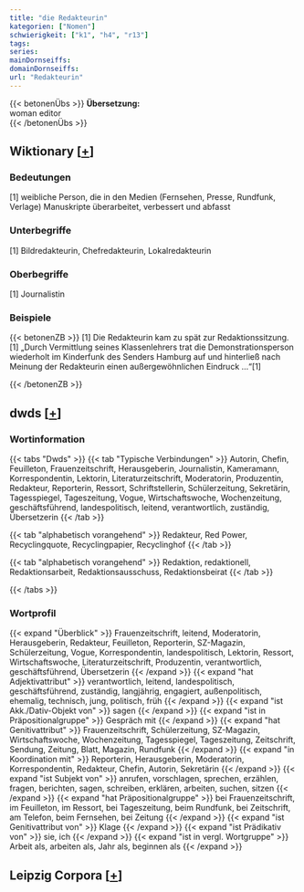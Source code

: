```yaml
---
title: "die Redakteurin"
kategorien: ["Nomen"]
schwierigkeit: ["k1", "h4", "r13"]
tags:
series:
mainDornseiffs:
domainDornseiffs:
url: "Redakteurin"
---
```


{{< betonenÜbs >}}
**Übersetzung:**  
woman editor  
{{< /betonenÜbs >}}

## Wiktionary [[+](https://de.wiktionary.org/wiki/Redakteurin)]

### Bedeutungen
[1] weibliche Person, die in den Medien (Fernsehen, Presse, Rundfunk, Verlage) Manuskripte überarbeitet, verbessert und abfasst  

### Unterbegriffe
[1] Bildredakteurin, Chefredakteurin, Lokalredakteurin  

### Oberbegriffe
[1] Journalistin  

### Beispiele
{{< betonenZB >}}
[1] Die Redakteurin kam zu spät zur Redaktionssitzung.  
[1] „Durch Vermittlung seines Klassenlehrers trat die Demonstrationsperson wiederholt im Kinderfunk des Senders Hamburg auf und hinterließ nach Meinung der Redakteurin einen außergewöhnlichen Eindruck …“[1]  

{{< /betonenZB >}}


## dwds [[+](https://www.dwds.de/wb/Redakteurin)]

### Wortinformation
{{< tabs "Dwds" >}}
{{< tab "Typische Verbindungen" >}}
Autorin, Chefin, Feuilleton, Frauenzeitschrift, Herausgeberin, Journalistin, Kameramann, Korrespondentin, Lektorin, Literaturzeitschrift, Moderatorin, Produzentin, Redakteur, Reporterin, Ressort, Schriftstellerin, Schülerzeitung, Sekretärin, Tagesspiegel, Tageszeitung, Vogue, Wirtschaftswoche, Wochenzeitung, geschäftsführend, landespolitisch, leitend, verantwortlich, zuständig, Übersetzerin
{{< /tab >}}

{{< tab "alphabetisch vorangehend" >}}
Redakteur, Red Power, Recyclingquote, Recyclingpapier, Recyclinghof
{{< /tab >}}

{{< tab "alphabetisch vorangehend" >}}
Redaktion, redaktionell, Redaktionsarbeit, Redaktionsausschuss, Redaktionsbeirat
{{< /tab >}}

{{< /tabs >}}

### Wortprofil
{{< expand "Überblick" >}} Frauenzeitschrift, leitend, Moderatorin, Herausgeberin, Redakteur, Feuilleton, Reporterin, SZ-Magazin, Schülerzeitung, Vogue, Korrespondentin, landespolitisch, Lektorin, Ressort, Wirtschaftswoche, Literaturzeitschrift, Produzentin, verantwortlich, geschäftsführend, Übersetzerin {{< /expand >}}
{{< expand "hat Adjektivattribut" >}} verantwortlich, leitend, landespolitisch, geschäftsführend, zuständig, langjährig, engagiert, außenpolitisch, ehemalig, technisch, jung, politisch, früh {{< /expand >}}
{{< expand "ist Akk./Dativ-Objekt von" >}} sagen {{< /expand >}}
{{< expand "ist in Präpositionalgruppe" >}} Gespräch mit {{< /expand >}}
{{< expand "hat Genitivattribut" >}} Frauenzeitschrift, Schülerzeitung, SZ-Magazin, Wirtschaftswoche, Wochenzeitung, Tagesspiegel, Tageszeitung, Zeitschrift, Sendung, Zeitung, Blatt, Magazin, Rundfunk {{< /expand >}}
{{< expand "in Koordination mit" >}} Reporterin, Herausgeberin, Moderatorin, Korrespondentin, Redakteur, Chefin, Autorin, Sekretärin {{< /expand >}}
{{< expand "ist Subjekt von" >}} anrufen, vorschlagen, sprechen, erzählen, fragen, berichten, sagen, schreiben, erklären, arbeiten, suchen, sitzen {{< /expand >}}
{{< expand "hat Präpositionalgruppe" >}} bei Frauenzeitschrift, im Feuilleton, im Ressort, bei Tageszeitung, beim Rundfunk, bei Zeitschrift, am Telefon, beim Fernsehen, bei Zeitung {{< /expand >}}
{{< expand "ist Genitivattribut von" >}} Klage {{< /expand >}}
{{< expand "ist Prädikativ von" >}} sie, ich {{< /expand >}}
{{< expand "ist in vergl. Wortgruppe" >}} Arbeit als, arbeiten als, Jahr als, beginnen als {{< /expand >}}

## Leipzig Corpora [[+](https://corpora.uni-leipzig.de/en/res?word=Redakteurin&corpusId=deu_newscrawl-public_2018)]

